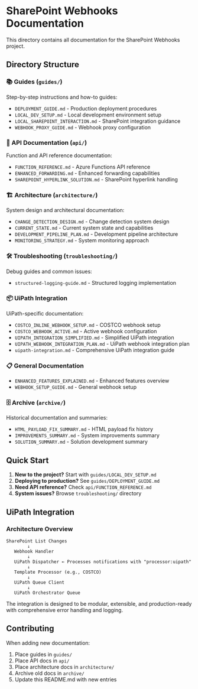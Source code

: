 # SharePoint Webhooks Documentation

This directory contains all documentation for the SharePoint Webhooks project.

## Directory Structure

### 📚 Guides (`guides/`)
Step-by-step instructions and how-to guides:
- `DEPLOYMENT_GUIDE.md` - Production deployment procedures
- `LOCAL_DEV_SETUP.md` - Local development environment setup
- `LOCAL_SHAREPOINT_INTERACTION.md` - SharePoint integration guidance
- `WEBHOOK_PROXY_GUIDE.md` - Webhook proxy configuration

### 🔧 API Documentation (`api/`)
Function and API reference documentation:
- `FUNCTION_REFERENCE.md` - Azure Functions API reference
- `ENHANCED_FORWARDING.md` - Enhanced forwarding capabilities
- `SHAREPOINT_HYPERLINK_SOLUTION.md` - SharePoint hyperlink handling

### 🏗️ Architecture (`architecture/`)
System design and architectural documentation:
- `CHANGE_DETECTION_DESIGN.md` - Change detection system design
- `CURRENT_STATE.md` - Current system state and capabilities
- `DEVELOPMENT_PIPELINE_PLAN.md` - Development pipeline architecture
- `MONITORING_STRATEGY.md` - System monitoring approach

### 🛠️ Troubleshooting (`troubleshooting/`)
Debug guides and common issues:
- `structured-logging-guide.md` - Structured logging implementation

### 📦 UiPath Integration
UiPath-specific documentation:
- `COSTCO_INLINE_WEBHOOK_SETUP.md` - COSTCO webhook setup
- `COSTCO_WEBHOOK_ACTIVE.md` - Active webhook configuration
- `UIPATH_INTEGRATION_SIMPLIFIED.md` - Simplified UiPath integration
- `UIPATH_WEBHOOK_INTEGRATION_PLAN.md` - UiPath webhook integration plan
- `uipath-integration.md` - Comprehensive UiPath integration guide

### 📋 General Documentation
- `ENHANCED_FEATURES_EXPLAINED.md` - Enhanced features overview
- `WEBHOOK_SETUP_GUIDE.md` - General webhook setup

### 🗄️ Archive (`archive/`)
Historical documentation and summaries:
- `HTML_PAYLOAD_FIX_SUMMARY.md` - HTML payload fix history
- `IMPROVEMENTS_SUMMARY.md` - System improvements summary
- `SOLUTION_SUMMARY.md` - Solution development summary

## Quick Start

1. **New to the project?** Start with `guides/LOCAL_DEV_SETUP.md`
2. **Deploying to production?** See `guides/DEPLOYMENT_GUIDE.md`
3. **Need API reference?** Check `api/FUNCTION_REFERENCE.md`
4. **System issues?** Browse `troubleshooting/` directory

## UiPath Integration

### Architecture Overview
```
SharePoint List Changes
        ↓
   Webhook Handler
        ↓
   UiPath Dispatcher ← Processes notifications with "processor:uipath"
        ↓
   Template Processor (e.g., COSTCO)
        ↓
   UiPath Queue Client
        ↓
   UiPath Orchestrator Queue
```

The integration is designed to be modular, extensible, and production-ready with comprehensive error handling and logging.

## Contributing

When adding new documentation:
1. Place guides in `guides/`
2. Place API docs in `api/`
3. Place architecture docs in `architecture/`
4. Archive old docs in `archive/`
5. Update this README.md with new entries